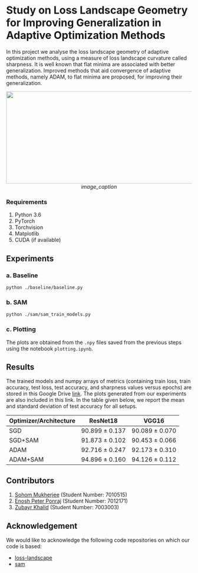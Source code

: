 # Study on Loss Landscape Geometry for Improving Generalization in Adaptive Optimization Methods
In this project we analyse the loss landscape geometry of adaptive optimization methods, using a measure of loss landscape curvature called sharpness. It is well known that flat minima are associated with better generalization. Improved methods that aid convergence of adaptive methods, namely ADAM, to flat minima are proposed, for improving their generalization.

<p align="center">
  <img width="600" height="250" src="https://user-images.githubusercontent.com/21705597/175521022-a43d5c96-c474-4105-91ed-370f7a60cd0d.png" alt>
  <em>image_caption</em>
</p>

### Requirements
1. Python 3.6
2. PyTorch
3. Torchvision
4. Matplotlib
5. CUDA (if available)


## Experiments

### a. Baseline
```
python ./baseline/baseline.py
```

### b. SAM
```
python ./sam/sam_train_models.py
```

### c. Plotting
The plots are obtained from the `.npy` files saved from the previous steps using the notebook `plotting.ipynb`.

## Results

The trained models and numpy arrays of metrics (containing train loss, train accuracy, test loss, test accuracy, and sharpness values versus epochs) are stored in this Google Drive [link](https://drive.google.com/drive/folders/1OHBn2H5YkTv_3-dH91hsj9mdSPdAUFhV?usp=sharing). The plots generated from our experiments are also included in this link. In the table given below, we report the mean and standard deviation of test accuracy for all setups.

| Optimizer/Architecture | ResNet18 | VGG16 |
|---|---|---|
| SGD | 90.899 $\pm$ 0.137 | 90.089 $\pm$ 0.070 |
| SGD+SAM | 91.873 $\pm$ 0.102 | 90.453 $\pm$ 0.066 |
| ADAM | 92.716 $\pm$ 0.247 | 92.173 $\pm$ 0.310 |
| ADAM+SAM | 94.896 $\pm$ 0.160 | 94.126 $\pm$ 0.112 |

## Contributors
1. [Sohom Mukherjee](https://github.com/mukherjeesohom) (Student Number: 7010515)
2. [Enosh Peter Ponraj](https://github.com/Enosh-P) (Student Number: 7012171)
3. [Zubayr Khalid](https://github.com/zubayr1) (Student Number: 7003003)


## Acknowledgement
We would like to acknowledge the following code repositories on which our code is based:

- [loss-landscape](https://github.com/tomgoldstein/loss-landscape)
- [sam](https://github.com/davda54/sam)

